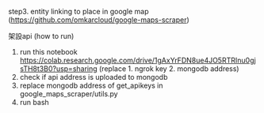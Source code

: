 step3. entity linking to place in google map (https://github.com/omkarcloud/google-maps-scraper)

架設api (how to run)
1. run this notebook https://colab.research.google.com/drive/1gAxYrFDN8ue4JO5RTRInu0gjsTH8t3B0?usp=sharing (replace 1. ngrok key 2. mongodb address)
2. check if api address is uploaded to mongodb
3. replace mongodb address of get_apikeys in google_maps_scraper/utils.py 
4. run bash